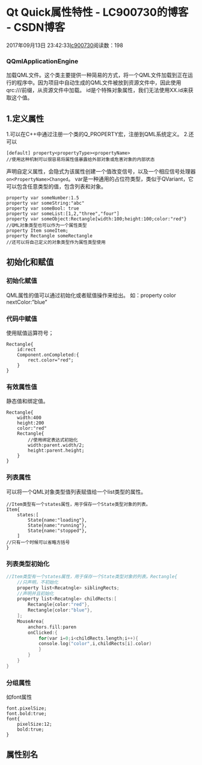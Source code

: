 # Qt Quick属性特性 - LC900730的博客 - CSDN博客
2017年09月13日 23:42:33[lc900730](https://me.csdn.net/LC900730)阅读数：198
### QQmlApplicationEngine
加载QML文件。这个类主要提供一种简易的方式，将一个QML文件加载到正在运行的程序中。因为项目中自动生成的QML文件被放到资源文件中，因此使用qrc:///前缀，从资源文件中加载。
id是个特殊对象属性，我们无法使用XX.id来获取这个值。
## 1.定义属性
1.可以在C++中通过注册一个类的Q_PROPERTY宏，注册到QML系统定义。 
2.还可以
```
[default] property<propertyType><propertyName>
//使用这种机制可以很容易将属性值暴露给外部对象或危害对象的内部状态
```
声明自定义属性，会隐式为该属性创建一个值改变信号，以及一个相应信号处理器`on<PropertyName>Changed`。
var是一种通用的占位符类型，类似于QVariant，它可以包含任意类型的值，包含列表和对象。
```
property var someNumber:1.5
property var someString:"abc"
property var someBool: true
property var someList:[1,2,"three","four"]
property var someObject:Rectangle[width:100;height:100;color:"red"}
//QML对象类型也可以作为一个属性类型
property Item someItem;
property Rectangle someRectangle
//还可以将自己定义的对象类型作为属性类型使用
```
## 初始化和赋值
### 初始化赋值
QML属性的值可以通过初始化或者赋值操作来给出。 
如：property color nextColor:”blue”
### 代码中赋值
使用赋值运算符号；
```
Rectangle{
    id:rect
    Component.onCompleted:{
        rect.color="red";
    }
}
```
### 有效属性值
静态值和绑定值。
```
Rectangle{
    width:400
    height:200
    color:"red"
    Rectangle{
        //使用绑定表达式初始化
        width:parent.width/2;
        height:parent.height;
    }
}
```
### 列表属性
可以将一个QML对象类型值列表赋值给一个list类型的属性。
```
//Item类型有一个states属性，用于保存一个State类型对象的列表。
Item{
    states:[
        State{name:"loading"},
        State{name:"running"},
        State{name:"stopped"},
    ]
//只有一个时候可以省略方括号
}
```
### 列表类型初始化
```cpp
//Item类型有一个states属性，用于保存一个State类型对象的列表。Rectangle{
    //只声明，不初始化
    property list<Recatngle> siblingRects;
    //声明并且初始化
    property list<Recatngle> childRects:[
        Rectangle{color:"red"},
        Rectangle{color:"blue"},
    ];
    MouseArea{
        anchors.fill:paren
        onClicked:{
            for(var i=0;i<childRects.length;i++){
            console.log("color",i,childRects[i].color)
            }
        }
    }
}
```
### 分组属性
如font属性
```
font.pixelSize;
font.bold:true;
font{
    pixelSize:12;
    bold:true;
}
```
## 属性别名
